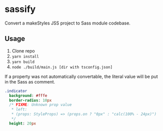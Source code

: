 # sassify

Convert a makeStyles JSS project to Sass module codebase.

## Usage

1. Clone repo
1. `yarn install`
1. `yarn build`
1. `node ./build/main.js [dir with tsconfig.json]`

If a property was not automatically convertable, the literal value will be put in the Sass as comment.

```sass
.indicator
  background: #fffe
  border-radius: 10px
  /* FIXME: Unknown prop value
   * left:
   * (props: StyleProps) => (props.on ? "0px" : "calc(100% - 24px)")
   */
  height: 20px
```

